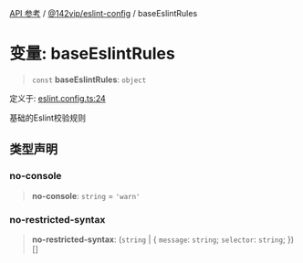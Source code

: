 [API 参考](../../../index.md) / [@142vip/eslint-config](../index.md) / baseEslintRules

# 变量: baseEslintRules

> `const` **baseEslintRules**: `object`

定义于: [eslint.config.ts:24](https://github.com/142vip/core-x/blob/67692efe75f30bef8a4893bf3d01dbe094be97e2/packages/eslint-config/src/eslint.config.ts#L24)

基础的Eslint校验规则

## 类型声明

### no-console

> **no-console**: `string` = `'warn'`

### no-restricted-syntax

> **no-restricted-syntax**: (`string` \| \{ `message`: `string`; `selector`: `string`; \})[]
